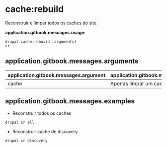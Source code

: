 # cache:rebuild
Reconstruir e limpar todos os caches do site.

**application.gitbook.messages.usage:**
```
drupal cache:rebuild [arguments]
cr
```

## application.gitbook.messages.arguments
application.gitbook.messages.argument | application.gitbook.messages.details
---------|-------------
cache | Apenas limpar um cache específico.

## application.gitbook.messages.examples
* Reconstruir todos os caches
```
drupal cr all
```
* Reconstruir cache de discovery
```
drupal cr discovery
```
